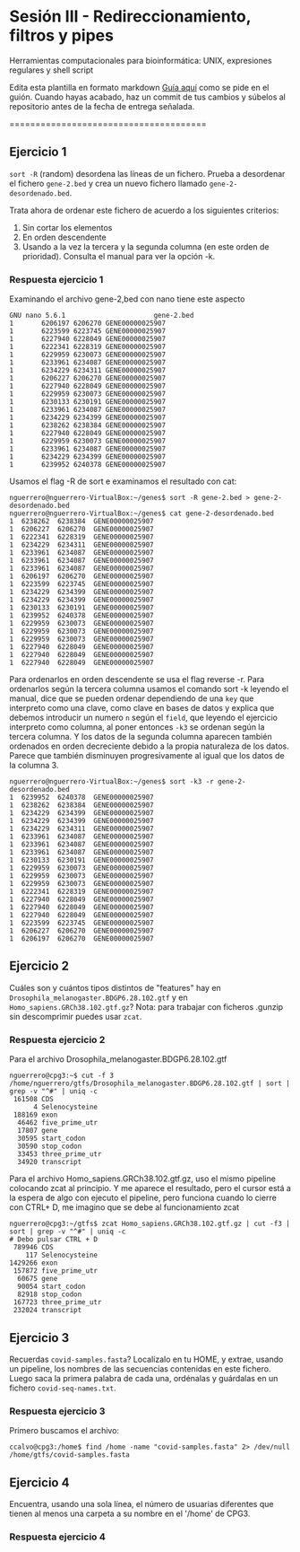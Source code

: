 # Sesión III - Redireccionamiento, filtros y pipes

Herramientas computacionales para bioinformática: UNIX, expresiones regulares y shell script

Edita esta plantilla en formato markdown [Guía aquí](https://guides.github.com/features/mastering-markdown/) como se pide en el guión. 
Cuando hayas acabado, haz un commit de tus cambios y súbelos al repositorio antes de la fecha de entrega señalada. 

======================================


## Ejercicio 1
`sort -R` (random) desordena las líneas de un fichero. Prueba a desordenar el fichero `gene-2.bed` y crea un nuevo fichero llamado `gene-2-desordenado.bed`.

Trata ahora de ordenar este fichero de acuerdo a los siguientes criterios: 
1. Sin cortar los elementos
2. En orden descendente
3. Usando a la vez la tercera y la segunda columna (en este orden de prioridad). Consulta el manual para ver la opción -k. 

### Respuesta ejercicio 1

Examinando el archivo gene-2,bed con  nano tiene este aspecto

```
GNU nano 5.6.1                      gene-2.bed                               
1       6206197 6206270 GENE00000025907
1       6223599 6223745 GENE00000025907
1       6227940 6228049 GENE00000025907
1       6222341 6228319 GENE00000025907
1       6229959 6230073 GENE00000025907
1       6233961 6234087 GENE00000025907
1       6234229 6234311 GENE00000025907
1       6206227 6206270 GENE00000025907
1       6227940 6228049 GENE00000025907
1       6229959 6230073 GENE00000025907
1       6230133 6230191 GENE00000025907
1       6233961 6234087 GENE00000025907
1       6234229 6234399 GENE00000025907
1       6238262 6238384 GENE00000025907
1       6227940 6228049 GENE00000025907
1       6229959 6230073 GENE00000025907
1       6233961 6234087 GENE00000025907
1       6234229 6234399 GENE00000025907
1       6239952 6240378 GENE00000025907
```
Usamos el flag -R de sort e examinamos el resultado con cat:

```
nguerrero@nguerrero-VirtualBox:~/genes$ sort -R gene-2.bed > gene-2-desordenado.bed
nguerrero@nguerrero-VirtualBox:~/genes$ cat gene-2-desordenado.bed 
1  6238262  6238384  GENE00000025907
1  6206227  6206270  GENE00000025907
1  6222341  6228319  GENE00000025907
1  6234229  6234311  GENE00000025907
1  6233961  6234087  GENE00000025907
1  6233961  6234087  GENE00000025907
1  6233961  6234087  GENE00000025907
1  6206197  6206270  GENE00000025907
1  6223599  6223745  GENE00000025907
1  6234229  6234399  GENE00000025907
1  6234229  6234399  GENE00000025907
1  6230133  6230191  GENE00000025907
1  6239952  6240378  GENE00000025907
1  6229959  6230073  GENE00000025907
1  6229959  6230073  GENE00000025907
1  6229959  6230073  GENE00000025907
1  6227940  6228049  GENE00000025907
1  6227940  6228049  GENE00000025907
1  6227940  6228049  GENE00000025907
```
  Para ordenarlos en orden descendente se usa el flag reverse -r. Para ordenarlos según la tercera columna usamos el comando sort -k
leyendo el manual, dice que se pueden ordenar dependiendo de una `key` que interpreto como una clave, como clave en bases de datos y explica que debemos introducir un numero `n` según el `field`, que leyendo el ejercicio interpreto como columna, al poner entonces `-k3` se ordenan según
la tercera columna. Y los datos de la segunda columna aparecen también ordenados en orden decreciente debido a la propia naturaleza de los datos. Parece que también disminuyen progresivamente al igual que los datos de la columna 3.
```
nguerrero@nguerrero-VirtualBox:~/genes$ sort -k3 -r gene-2-desordenado.bed
1  6239952  6240378  GENE00000025907
1  6238262  6238384  GENE00000025907
1  6234229  6234399  GENE00000025907
1  6234229  6234399  GENE00000025907
1  6234229  6234311  GENE00000025907
1  6233961  6234087  GENE00000025907
1  6233961  6234087  GENE00000025907
1  6233961  6234087  GENE00000025907
1  6230133  6230191  GENE00000025907
1  6229959  6230073  GENE00000025907
1  6229959  6230073  GENE00000025907
1  6229959  6230073  GENE00000025907
1  6222341  6228319  GENE00000025907
1  6227940  6228049  GENE00000025907
1  6227940  6228049  GENE00000025907
1  6227940  6228049  GENE00000025907
1  6223599  6223745  GENE00000025907
1  6206227  6206270  GENE00000025907
1  6206197  6206270  GENE00000025907
```

## Ejercicio 2

Cuáles son y cuántos tipos distintos de "features" hay en `Drosophila_melanogaster.BDGP6.28.102.gtf` y en `Homo_sapiens.GRCh38.102.gtf.gz`? Nota: para trabajar con ficheros .gunzip sin descomprimir puedes usar `zcat`.

### Respuesta ejercicio 2
 Para el archivo Drosophila_melanogaster.BDGP6.28.102.gtf
 
```
nguerrero@cpg3:~$ cut -f 3 /home/nguerrero/gtfs/Drosophila_melanogaster.BDGP6.28.102.gtf | sort | grep -v "^#" | uniq -c
 161508 CDS
      4 Selenocysteine
 188169 exon
  46462 five_prime_utr
  17807 gene
  30595 start_codon
  30590 stop_codon
  33453 three_prime_utr
  34920 transcript
```
Para el archivo Homo_sapiens.GRCh38.102.gtf.gz, uso el mismo pipeline colocando zcat al principio. Y me aparece el resultado, pero el cursor está a la espera de algo con ejecuto el pipeline, pero funciona cuando lo cierre con CTRL+ D, me imagino que se debe al funcionamiento zcat
```
nguerrero@cpg3:~/gtfs$ zcat Homo_sapiens.GRCh38.102.gtf.gz | cut -f3 | sort | grep -v "^#" | uniq -c
# Debo pulsar CTRL + D
 789946 CDS
    117 Selenocysteine
1429266 exon
 157872 five_prime_utr
  60675 gene
  90054 start_codon
  82918 stop_codon
 167723 three_prime_utr
 232024 transcript
 ```

## Ejercicio 3

Recuerdas `covid-samples.fasta`? Localízalo en tu HOME, y extrae, usando un pipeline, los nombres de las secuencias contenidas en este fichero. Luego saca la primera palabra de cada una, ordénalas y guárdalas en un fichero `covid-seq-names.txt`.

### Respuesta ejercicio 3

Primero buscamos el archivo:

```
ccalvo@cpg3:/home$ find /home -name "covid-samples.fasta" 2> /dev/null
/home/gtfs/covid-samples.fasta
```


## Ejercicio 4

Encuentra, usando una sola línea, el número de usuarias diferentes que tienen al menos una carpeta a su nombre en el '/home' de CPG3.

### Respuesta ejercicio 4





